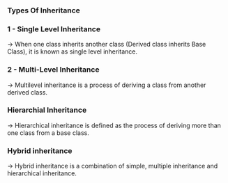 <h3> Types Of Inheritance </h3>

<h3> 1 - Single Level Inheritance </h3>

-> When one class inherits another class (Derived class inherits Base Class), it is known as single level inheritance.

<h3> 2 - Multi-Level Inheritance </h3>

-> Multilevel inheritance is a process of deriving a class from another derived class.

<h3> Hierarchial Inheritance </h3>

-> Hierarchical inheritance is defined as the process of deriving more than one class from a base class. 

<h3> Hybrid inheritance </h3>

->  Hybrid inheritance is a combination of simple, multiple inheritance and hierarchical inheritance. 
